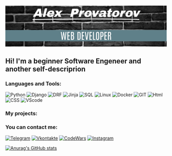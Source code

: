 ![Header](https://github.com/AlexProvatorov/AlexProvatorov/blob/main/assets/header.png)

## Hi! I'm a beginner Software Engeneer and another self-descriprion

### Languages and Tools:

![Python](https://img.shields.io/badge/-Python-343434?style=for-the-badge&logo=python&logoColor=097CDB)
![Django](https://img.shields.io/badge/-Django-343434?style=for-the-badge&logo=django&logoColor=2ab079)
![DRF](https://img.shields.io/badge/-DRF-343434?style=for-the-badge&logo=django&logoColor=800080)
![Jinja](https://img.shields.io/badge/-Jinja-343434?style=for-the-badge&logo=jinja&logoColor=f2f3f4)
![SQL](https://img.shields.io/badge/-SQL-343434?style=for-the-badge&logo=mysql&logoColor=00648b)
![Linux](https://img.shields.io/badge/-Linux-343434?style=for-the-badge&logo=linux&logoColor=E9D54D)
![Docker](https://img.shields.io/badge/-Docker-343434?style=for-the-badge&logo=Docker&logoColor=3f74f1)
![GIT](https://img.shields.io/badge/-GIT-343434?style=for-the-badge&logo=git)
![Html](https://img.shields.io/badge/-HTML-343434?style=for-the-badge&logo=html)
![CSS](https://img.shields.io/badge/-CSS-343434?style=for-the-badge&logo=css&logoColor=f2f3f4)
![VScode](https://img.shields.io/badge/-VScode-343434?style=for-the-badge&logo=VScode&logoColor=f2f3f4)

### My projects:

### You can contact me:

[![Telegram](https://img.shields.io/badge/-Telegram-343434?style=for-the-badge&logo=telegram)](https://t.me/AlexProvatorov)
[![Vkontakte](https://img.shields.io/badge/-Vkontakte-343434?style=for-the-badge&logo=vk&logoColor=4F7D83)](https://vk.com/alex_provatorov)
[![CodeWars](https://img.shields.io/badge/-CodeWars-343434?style=for-the-badge&logo=codewars&logoColor=FF0000)](https://www.codewars.com/users/Alex%20Satan)
[![Instagram](https://img.shields.io/badge/-Instagram-343434?style=for-the-badge&logo=instagram&logoColor=B4068E)](https://www.instagram.com/alexsatan23)

[![Anurag's GitHub stats](https://github-readme-stats.vercel.app/api?username=AlexProvatorov&count_private=true&show_icons=true&theme=tokyonight)](https://github.com/anuraghazra/github-readme-stats)